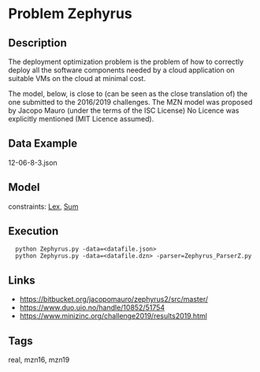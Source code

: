 # Problem Zephyrus
## Description
The deployment optimization problem is the problem of how to correctly deploy all the software components
needed by a cloud application on suitable VMs on the cloud at minimal cost.

The model, below, is close to (can be seen as the close translation of) the one submitted to the 2016/2019 challenges.
The MZN model was proposed by Jacopo Mauro (under the terms of the ISC License)
No Licence was explicitly mentioned (MIT Licence assumed).

## Data Example
  12-06-8-3.json

## Model
  constraints: [Lex](http://pycsp.org/documentation/constraints/Lex), [Sum](http://pycsp.org/documentation/constraints/Sum)

## Execution
```
  python Zephyrus.py -data=<datafile.json>
  python Zephyrus.py -data=<datafile.dzn> -parser=Zephyrus_ParserZ.py
```

## Links
  - https://bitbucket.org/jacopomauro/zephyrus2/src/master/
  - https://www.duo.uio.no/handle/10852/51754
  - https://www.minizinc.org/challenge2019/results2019.html

## Tags
  real, mzn16, mzn19
